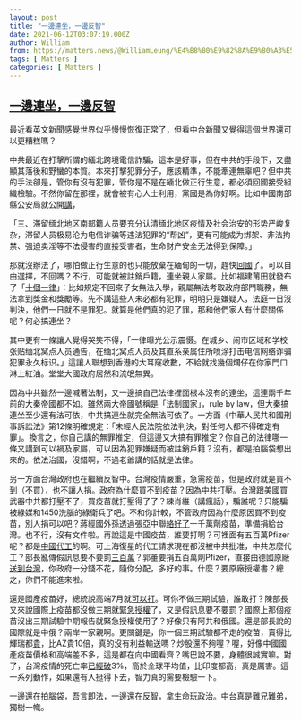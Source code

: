 ```yaml
---
layout: post
title: "一邊連坐，一邊反智"
date: 2021-06-12T03:07:19.000Z
author: William
from: https://matters.news/@WilliamLeung/%E4%B8%80%E9%82%8A%E9%80%A3%E5%9D%90-%E4%B8%80%E9%82%8A%E5%8F%8D%E6%99%BA-bafyreihtcqbgpcsyfwcxkiq3al374qvre3zybxctk6eov5ljd7g4mszgua
tags: [ Matters ]
categories: [ Matters ]
---
```

<!--1623467239000-->
[一邊連坐，一邊反智](https://matters.news/@WilliamLeung/%E4%B8%80%E9%82%8A%E9%80%A3%E5%9D%90-%E4%B8%80%E9%82%8A%E5%8F%8D%E6%99%BA-bafyreihtcqbgpcsyfwcxkiq3al374qvre3zybxctk6eov5ljd7g4mszgua)
------

<div>
<p>最近看英文新聞感覺世界似乎慢慢恢復正常了，但看中台新聞又覺得這個世界還可以更糟糕嗎？</p><p>中共最近在打擊所謂的緬北跨境電信詐騙，這本是好事，但在中共的手段下，又盡顯其落後和野蠻的本質。本來打擊犯罪分子，應該精準，不能牽連無辜吧？但中共的手法卻是，管你有沒有犯罪，管你是不是在緬北做正行生意，都必須回國接受組織檢驗。不然你留在那裡，就會被有心人士利用，黨國是為你好啊。比如中國南部縣公安局就公開<a href="https://www.sohu.com/a/467389076_676570" target="_blank">講</a>，</p><p>「三、滞留缅北地区南部籍人员要充分认清缅北地区疫情及社会治安的形势严峻复杂，滞留人员极易沦为电信诈骗等违法犯罪的“帮凶”，更有可能成为绑架、非法拘禁、强迫卖淫等不法侵害的直接受害者，生命财产安全无法得到保障。」</p><p>那就沒辦法了，哪怕做正行生意的也只能放棄在緬甸的一切，趕快<a href="https://3g.163.com/dy/article/GC2NQJJA053469LG.html" target="_blank">回國</a>了。可以自由選擇，不回嗎？不行，可能就被註銷戶籍，連坐親人家屬。比如福建莆田就發布了「<a href="https://www.163.com/dy/article/GB6RQ53G0512B07B.html" target="_blank">十個一律</a>」：比如規定不回來子女無法入學，親屬無法考取政府部門職務，無法拿到獎金和獎勵等。先不講這些人未必都有犯罪，明明只是嫌疑人，法庭一日沒判決，他們一日就不是罪犯。就算是他們真的犯了罪，那和他們家人有什麼關係呢？何必搞連坐？</p><p>其中更有一條讓人覺得哭笑不得，「一律曝光公示震慑。在城乡、闹市区域和学校张贴缅北窝点人员通告，在缅北窝点人员及其直系亲属住所喷涂打击电信网络诈骗犯罪永久标识。」這讓人聯想到香港的大耳窿收數，不給就找幾個爛仔在你家門口淋上紅油。堂堂大國政府居然和流氓無異。</p><p>因為中共雖然一邊喊著法制，又一邊搞自己法律裡面根本沒有的連坐，這連兩千年前的大秦帝國都不如。雖然兩大帝國號稱是「法制國家」，rule by law，但大秦搞連坐至少還有法可依，中共搞連坐就完全無法可依了。一方面《中華人民共和國刑事訴訟法》第12條明確規定：「未經人民法院依法判決，對任何人都不得確定有罪」。換言之，你自己講的無罪推定，但這邊又大搞有罪推定？你自己的法律哪一條又講到可以禍及家屬，可以因為犯罪嫌疑而被註銷戶籍？沒有，都是拍腦袋想出來的。依法治國，沒錯啊，不過老爺講的話就是法律。</p><p>另一方面台灣政府也在繼續反智中。台灣疫情嚴重，急需疫苗，但是政府就是買不到（不買），也不讓人捐。政府為什麼買不到疫苗？因為中共打壓。台灣跟美國買武器中共都打壓不了，買疫苗就打壓得了了？練肖維（講瘋話），騙誰呢？只能騙被綠媒和1450洗腦的綠衛兵了吧。不和你計較，不管政府因為什麼原因買不到疫苗，別人捐可以吧？蔣經國外孫透過張亞中聯<a href="https://news.ltn.com.tw/news/politics/breakingnews/3559375" target="_blank">絡好了</a>一千萬劑疫苗，準備捐給台灣。也不行，沒有文件啦。再說這是中國疫苗，誰要打啊？可裡面有五百萬Pfizer呢？都是<a href="https://udn.com/news/story/122190/5493930" target="_blank">中國代工</a>的啊。可上海復星的代工請求現在都沒被中共批准，中共怎麼代工？部長亂傳假訊息要不要罰<a href="https://www.mohw.gov.tw/cp-4257-47728-1.html" target="_blank">三百萬</a>？郭董要捐五百萬劑Pfizer，直接由德國原廠<a href="https://www.youtube.com/watch?v=5bTVNo9yk4E" target="_blank">送到台灣</a>，你政府一分錢不花，隨你分配，多好的事。什麼？要原廠授權書？總之，你們不能進來啦。</p><p>還是國產疫苗好，總統說高端7月就<a href="https://www.cw.com.tw/article/5115183" target="_blank">可以打</a>。可你不做三期試驗，誰敢打？陳部長又來說國際上疫苗都沒做三期就<a href="https://news.cts.com.tw/cts/general/202105/202105312044372.html" target="_blank">緊急授權</a>了，又是假訊息要不要罰？國際上那個疫苗沒出三期試驗中期報告就緊急授權使用了？好像只有阿共和俄國。還是部長說的國際就是中俄？兩岸一家親啊。更關鍵是，你一個三期試驗都不走的疫苗，賣得比輝瑞都<a href="https://finance.ettoday.net/news/2005043" target="_blank">貴</a>，比AZ貴10倍，真的沒有利益輸送嗎？炒股還不夠喔？喔，好像中國國產疫苗價格和高端差不多，這是都在向中國看齊？嘴巴說不要，身體很誠實嘛。對了，台灣疫情的死亡率<a href="https://www.ettoday.net/news/20210611/2004768.htm" target="_blank">已經破</a>3%，高於全球平均值，比印度都高，真是厲害。這一系列動作，如果還有人挺得下去，智力真的需要檢驗一下。</p><p>一邊還在拍腦袋，吾言即法，一邊還在反智，拿生命玩政治。中台真是難兄難弟，獨樹一幟。</p><p><br></p>
</div>

